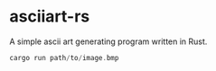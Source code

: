 # asciiart-rs
A simple ascii art generating program written in Rust.

```rust
cargo run path/to/image.bmp
```


